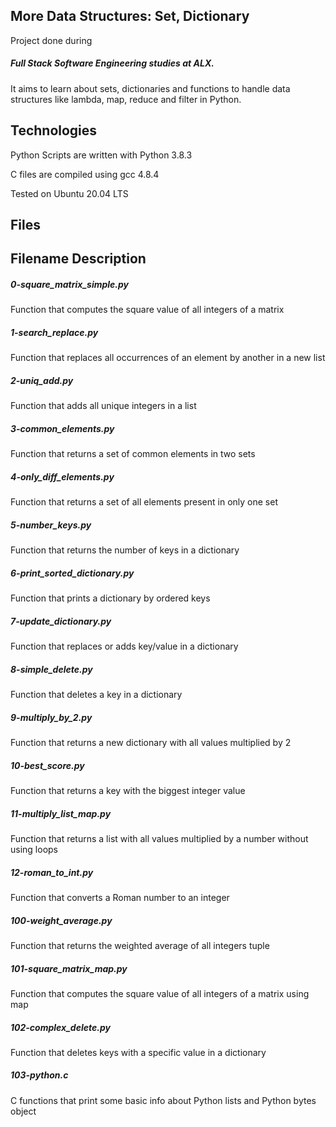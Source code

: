 <h2>More Data Structures: Set, Dictionary</h2>

Project done during <h5>Full Stack Software Engineering studies at ALX.</h5> It aims to learn about sets, dictionaries and functions to handle data structures like lambda, map, reduce and filter in Python.



<h2>Technologies</h2>

Python Scripts are written with Python 3.8.3

C files are compiled using gcc 4.8.4

Tested on Ubuntu 20.04 LTS

<h2>Files</h2>

<h2>Filename	Description</h2>

<h5>0-square_matrix_simple.py</h5>	Function that computes the square value of all integers of a matrix

<h5>1-search_replace.py</h5>	Function that replaces all occurrences of an element by another in a new list

<h5>2-uniq_add.py</h5>	Function that adds all unique integers in a list

<h5>3-common_elements.py</h5>	Function that returns a set of common elements in two sets

<h5>4-only_diff_elements.py</h5>	Function that returns a set of all elements present in only one set

<h5>5-number_keys.py</h5>	Function that returns the number of keys in a dictionary

<h5>6-print_sorted_dictionary.py</h5>	Function that prints a dictionary by ordered keys

<h5>7-update_dictionary.py</h5>	Function that replaces or adds key/value in a dictionary

<h5>8-simple_delete.py</h5>	Function that deletes a key in a dictionary

<h5>9-multiply_by_2.py</h5>	Function that returns a new dictionary with all values multiplied by 2

<h5>10-best_score.py</h5>	Function that returns a key with the biggest integer value

<h5>11-multiply_list_map.py</h5>	Function that returns a list with all values multiplied by a number without using loops

<h5>12-roman_to_int.py</h5>	Function that converts a Roman number to an integer

<h5>100-weight_average.py</h5>	Function that returns the weighted average of all integers tuple

<h5>101-square_matrix_map.py</h5>	Function that computes the square value of all integers of a matrix using map

<h5>102-complex_delete.py</h5>	Function that deletes keys with a specific value in a dictionary

  <h5>103-python.c</h5>	C functions that print some basic info about Python lists and Python bytes object
